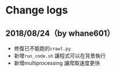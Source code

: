 # Change logs

## 2018/08/24（by whane601）

- 修復已不能跑的`crawl.py`
- 新增`run_code.sh` 讓程式可以在背景執行
- 新增multiprocessing 讓爬取速度更快
